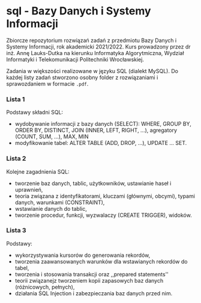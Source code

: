 # sql - Bazy Danych i Systemy Informacji
Zbiorcze repozytorium rozwiązań zadań z przedmiotu Bazy Danych i Systemy Informacji, rok akademicki 2021/2022. Kurs prowadzony przez dr inż. Annę Lauks-Dutka na kierunku Informatyka Algorytmiczna, Wydział Informatyki i Telekomunikacji Politechniki Wrocławskiej.

Zadania w większości realizowane w języku SQL (dialekt MySQL). Do każdej listy zadań stworzono osobny folder z rozwiązaniami i sprawozdaniem w formacie `.pdf`.

### Lista 1
Podstawy składni SQL: 
* wydobywanie informacji z bazy danych (SELECT): WHERE, GROUP BY, ORDER BY, DISTINCT, JOIN (INNER, LEFT, RIGHT, ...), agregatory (COUNT, SUM, ...), MAX, MIN
* modyfikowanie tabel: ALTER TABLE (ADD, DROP, ...), UPDATE ... SET.

### Lista 2
Kolejne zagadnienia SQL:
* tworzenie baz danych, tablic, użytkowników, ustawianie haseł i uprawnień,
* teoria związana z identyfikatorami, kluczami (głównymi, obcymi), typami danych, warunkami (CONSTRAINT),
* wstawianie danych do tablic,
* tworzenie procedur, funkcji, wyzwalaczy (CREATE TRIGGER), widoków.

### Lista 3
Podstawy:
* wykorzystywania kursorów do generowania rekordów, 
* tworzenia zaawansowanych warunków dla wstawianych rekordów do tabel,
* tworzenia i stosowania transakcji oraz ,,prepared statements''
* teorii związanejz tworzeniem kopii zapasowych baz danych (różnicowych, pełnych),
* działania SQL Injection i zabezpieczania baz danych przed nim.